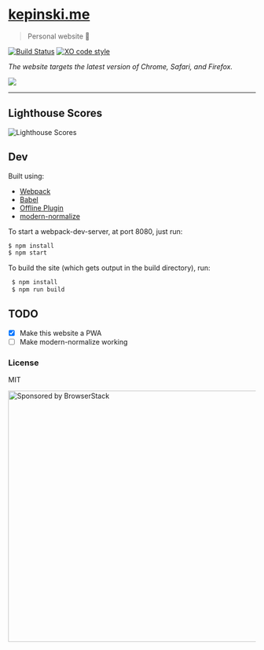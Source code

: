 # [kepinski.me](https://kepinski.me)

> Personal website 🚀

[![Build Status](https://travis-ci.org/xxczaki/kepinski.me.svg?branch=master)](https://travis-ci.org/xxczaki/kepinski.me) [![XO code style](https://img.shields.io/badge/code_style-XO-5ed9c7.svg)](https://github.com/xojs/xo)

*The website targets the latest version of Chrome, Safari, and Firefox.*

![](https://github.com/xxczaki/kepinski.me/blob/master/preview.png)

---

## Lighthouse Scores

![Lighthouse Scores](https://lighthouse.now.sh/?perf=100&pwa=100&a11y=100&bp=100&seo=100)

## Dev

Built using:

- [Webpack](https://webpack.js.org/)
- [Babel](https://babeljs.io/)
- [Offline Plugin](https://github.com/NekR/offline-plugin)
- [modern-normalize](https://github.com/sindresorhus/modern-normalize)

To start a webpack-dev-server, at port 8080, just run:
``` bash
$ npm install
$ npm start
```

To build the site (which gets output in the build directory), run:

``` bash
 $ npm install
 $ npm run build
```

## TODO

* [x] Make this website a PWA
* [ ] Make modern-normalize working

### License

MIT

<a href="https://www.browserstack.com/"><img src="https://imgur.com/l3iy9C6.png" width="512" alt="Sponsored by BrowserStack"></a>
